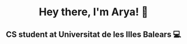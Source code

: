 <h1 align="center">Hey there, I'm Arya! 👋</h1>
<h2 align="center"> CS student at Universitat de les Illes Balears 💻</h2>
